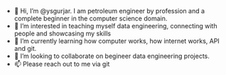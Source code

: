 - 👋 Hi, I’m @ysgurjar. I am petroleum engineer by profession and a complete beginner in the computer science domain.
- 👀 I’m interested in teaching myself data engineering, connecting with people and showcasing my skills
- 🌱 I’m currently learning how computer works, how internet works, API and git.
- 💞️ I’m looking to collaborate on begineer data engineering projects.
- 📫 Please reach out to me via git

<!---
ysgurjar/ysgurjar is a ✨ special ✨ repository because its `README.md` (this file) appears on your GitHub profile.
You can click the Preview link to take a look at your changes.
--->
